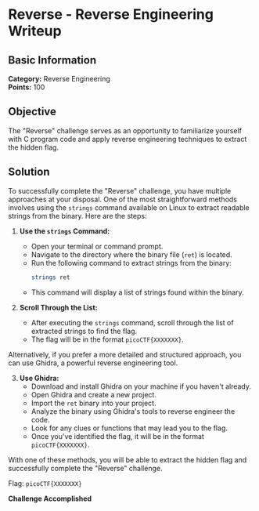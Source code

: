 # Reverse - Reverse Engineering Writeup

## Basic Information
**Category:** Reverse Engineering  
**Points:** 100

## Objective

The "Reverse" challenge serves as an opportunity to familiarize yourself with C program code and apply reverse engineering techniques to extract the hidden flag.

## Solution

To successfully complete the "Reverse" challenge, you have multiple approaches at your disposal. One of the most straightforward methods involves using the `strings` command available on Linux to extract readable strings from the binary. Here are the steps:

1. **Use the `strings` Command:**
   - Open your terminal or command prompt.
   - Navigate to the directory where the binary file (`ret`) is located.
   - Run the following command to extract strings from the binary:
     ```bash
     strings ret
     ```
   - This command will display a list of strings found within the binary.

2. **Scroll Through the List:**
   - After executing the `strings` command, scroll through the list of extracted strings to find the flag.
   - The flag will be in the format `picoCTF{XXXXXXX}`.

Alternatively, if you prefer a more detailed and structured approach, you can use Ghidra, a powerful reverse engineering tool.

3. **Use Ghidra:**
   - Download and install Ghidra on your machine if you haven't already.
   - Open Ghidra and create a new project.
   - Import the `ret` binary into your project.
   - Analyze the binary using Ghidra's tools to reverse engineer the code.
   - Look for any clues or functions that may lead you to the flag.
   - Once you've identified the flag, it will be in the format `picoCTF{XXXXXXX}`.

With one of these methods, you will be able to extract the hidden flag and successfully complete the "Reverse" challenge.

Flag: `picoCTF{XXXXXXX}`

**Challenge Accomplished**
